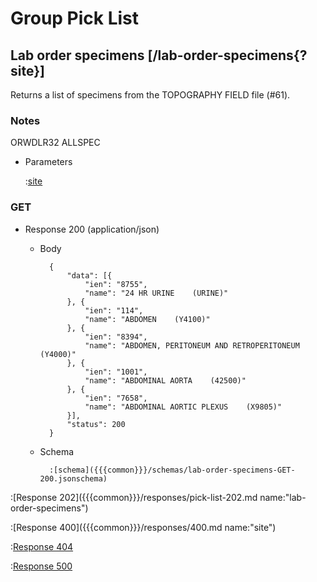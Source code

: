 # Group Pick List

## Lab order specimens [/lab-order-specimens{?site}]

Returns a list of specimens from the TOPOGRAPHY FIELD file (#61).

### Notes

ORWDLR32 ALLSPEC

+ Parameters

    :[site]({{{common}}}/parameters/site.md)

### GET

+ Response 200 (application/json)

    + Body

            {
                "data": [{
                    "ien": "8755",
                    "name": "24 HR URINE    (URINE)"
                }, {
                    "ien": "114",
                    "name": "ABDOMEN    (Y4100)"
                }, {
                    "ien": "8394",
                    "name": "ABDOMEN, PERITONEUM AND RETROPERITONEUM    (Y4000)"
                }, {
                    "ien": "1001",
                    "name": "ABDOMINAL AORTA    (42500)"
                }, {
                    "ien": "7658",
                    "name": "ABDOMINAL AORTIC PLEXUS    (X9805)"
                }],
                "status": 200
            }

    + Schema

            :[schema]({{{common}}}/schemas/lab-order-specimens-GET-200.jsonschema)

:[Response 202]({{{common}}}/responses/pick-list-202.md name:"lab-order-specimens")

:[Response 400]({{{common}}}/responses/400.md name:"site")

:[Response 404]({{{common}}}/responses/404.md)

:[Response 500]({{{common}}}/responses/500.md)


